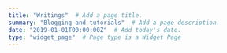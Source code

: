 ```yaml
---
title: "Writings"  # Add a page title.
summary: "Blogging and tutorials"  # Add a page description.
date: "2019-01-01T00:00:00Z"  # Add today's date.
type: "widget_page"  # Page type is a Widget Page
---
```




